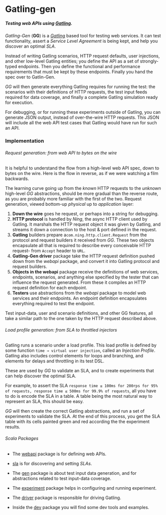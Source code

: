 # Gatling-gen

##### Testing web APIs using _[Gatling](http://gatling.io)_.

_Gatling-Gen_ (__GG__) is a _[Gatling](http://gatling.io)_ based tool for testing web services. It can test functionality, assert a _Service Level Agreement_ is being kept, and help you discover an optimal _SLA_.

Instead of writing Gatling scenarios, HTTP request defaults, user injections, and other low-level Gatling entities; you define the API as a set of strongly-typed endpoints. Then you define the functional and performance requirements that must be kept by these endpoints. Finally you hand the spec over to Gatlin-Gen.

_GG_ will then generate everything Gatling requires for running the test: the scenarios with their definitions of HTTP requests, the test input feeds required for data coverage, and finally a complete Gatling simulation ready for execution.

For debugging, or for running these experiments outside of Gatling, you can generate JSON output, instead of over-the-wire HTTP requests. This JSON will include all the web API test cases that Gatling would have run for such an API.

### Implementation

###### Request generation: from web API to bytes on the wire

It is helpful to understand the flow from a high-level web API spec, down to bytes on the wire. Here is the flow in reverse, as if we were watching a film backwards.

The learning curve going up from the _known_ HTTP requests to the _unknown_ high-level _GG_ abstractions, should be more gradual than the reverse route, as you are probably more
familiar with the first of the two. Request generation, viewed bottom-up _physical_ up to _application_ layer:

1. **Down the wire** goes he request, or perhaps into a string for debugging.
1. **HTTP protocol** is handled by _Ning_, the async HTTP client used by Gatling. It marshals the HTTP request object it was given by Gatling, and streams it down a connection to the host & port defined in the request.
1. **Gatling** builders prepare a`com.ning.http.client.Request` from the protocol
 and request builders it received from _GG_. These two objects encapsulate all that is required to describe every conceivable HTTP request- from `Accept` header to `URL`.
1. **Gatling-Gen driver** package take the HTTP request definition pushed down from the _webapi_ package, and convert it into Gatling protocol and request builders.
1. **Objects in the webapi** package receive the definitions of web services, endpoints, scenarios, and anything else specified by the tester that can influence the request generated. From these it compiles an HTTP request definition for each endpoint.
1. **Testers** use abstractions from the _webapi_ package to model web services and their endpoints. An endpoint definition encapsulates everything required to test the endpoint.

Test input-data, user and scenario definitions, and other GG features, all take a similar
path to the one taken by the HTTP request described above.

###### Load profile generation: from SLA to throttled injectors

Gatling runs a scenario under a load profile. This load profile is defined by some
function `time → virtual user injection`, called an _Injection Profile_. Gatling also
includes control elements for loops and branching, and elements for delays and
throttling in its test DSL.

These are used by _GG_ to validate an SLA, and to create experiments that can help
discover the optimal SLA.

For example, to assert the SLA `response time ≤ 100ms for 200rps for 95% of requests,
response time ≤ 500ms for 99.9% of requests`, all you have to do is encode the SLA in a table. A table being the most natural way to represent an SLA, this should be
easy.

_GG_ will then create the correct Gatling abstractions, and run a set of experiments to
validate the SLA. At the end of this process, you get the SLA table with its cells
painted green and red according the the experiment results.

###### Scala Packages

* The [webapi](tree/master/src/main/scala/com/maxmind/gatling/gen/webapi) package is for
defining web APIs.

* [sla](tree/master/src/main/scala/com/maxmind/gatling/gen/sla) is for discovering and setting _SLAs_.

* The [gen](tree/master/src/main/scala/com/maxmind/gatling/gen/gen) package is about test
input data generation, and for abstractions related to test input-data coverage.

* The [experiment](tree/master/src/main/scala/com/maxmind/gatling/gen/experiment) package
helps in configuring and running experiment.

* The [driver](tree/master/src/main/scala/com/maxmind/gatling/gen/experiment) package
is responsible for driving Gatling.

* Inside the [dev](tree/master/src/main/scala/com/maxmind/gatling/gen/dev) package you will find some dev tools and examples.


